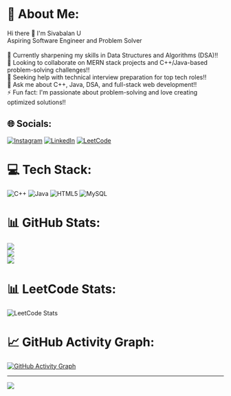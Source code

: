 # 💫 About Me:
Hi there 👋 I'm Sivabalan U<br>Aspiring Software Engineer and Problem Solver<br><br>🌱 Currently sharpening my skills in Data Structures and Algorithms (DSA)!!<br>👯 Looking to collaborate on MERN stack projects and C++/Java-based problem-solving challenges!!<br>🤔 Seeking help with technical interview preparation for top tech roles!!<br>💬 Ask me about C++, Java, DSA, and full-stack web development!!<br>⚡ Fun fact: I'm passionate about problem-solving and love creating optimized solutions!!

## 🌐 Socials:
[![Instagram](https://img.shields.io/badge/Instagram-%23E4405F.svg?logo=Instagram&logoColor=white)](https://instagram.com/https://www.instagram.com/its._.me._.sivabalan.73/) [![LinkedIn](https://img.shields.io/badge/LinkedIn-%230077B5.svg?logo=linkedin&logoColor=white)](https://linkedin.com/in/www.linkedin.com/in/siva-balan-0b9b28255) [![LeetCode](https://img.shields.io/badge/LeetCode-%23FFA116.svg?logo=leetcode&logoColor=white)](https://leetcode.com/u/Sivabalan14/)

# 💻 Tech Stack:
![C++](https://img.shields.io/badge/c++-%2300599C.svg?style=for-the-badge&logo=c%2B%2B&logoColor=white) ![Java](https://img.shields.io/badge/java-%23ED8B00.svg?style=for-the-badge&logo=openjdk&logoColor=white) ![HTML5](https://img.shields.io/badge/html5-%23E34F26.svg?style=for-the-badge&logo=html5&logoColor=white) ![MySQL](https://img.shields.io/badge/mysql-4479A1.svg?style=for-the-badge&logo=mysql&logoColor=white)

# 📊 GitHub Stats:
![](https://github-readme-stats.vercel.app/api?username=sivabalanU&theme=dark&hide_border=false&include_all_commits=false&count_private=false)<br/>
![](https://github-readme-streak-stats.herokuapp.com/?user=sivabalanU&theme=dark&hide_border=false)<br/>
![](https://github-readme-stats.vercel.app/api/top-langs/?username=sivabalanU&theme=dark&hide_border=false&include_all_commits=false&count_private=false&layout=compact)

# 📊 LeetCode Stats:
![LeetCode Stats](https://leetcard.jacoblin.cool/Sivabalan14?theme=dark&font=Exo%202&ext=heatmap)

# 📈 GitHub Activity Graph:
[![GitHub Activity Graph](https://github-readme-activity-graph.vercel.app/graph?username=sivabalanU&bg_color=000000&color=f0d528&line=14d220&point=44d228&area=true&hide_border=true)](https://github.com/ashutosh00710/github-readme-activity-graph)

---

[![](https://visitcount.itsvg.in/api?id=sivabalanU&icon=0&color=0)](https://visitcount.itsvg.in)

<!-- Proudly created with GPRM ( https://gprm.itsvg.in ) -->

